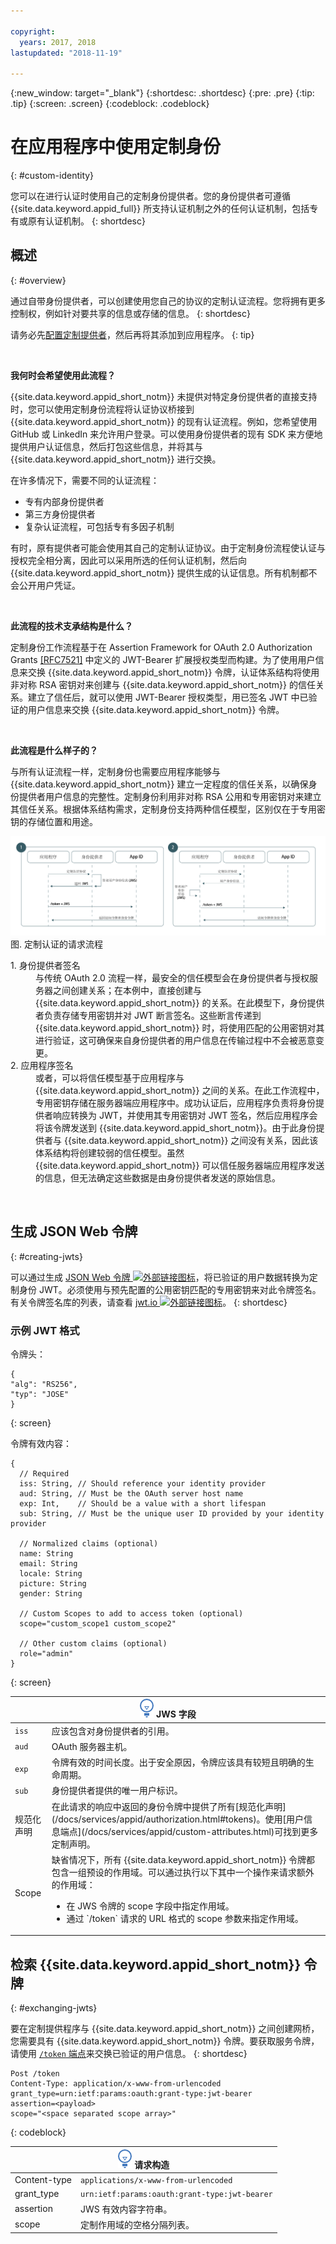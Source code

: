 ```yaml
---

copyright:
  years: 2017, 2018
lastupdated: "2018-11-19"

---
```


{:new_window: target="_blank"}
{:shortdesc: .shortdesc}
{:pre: .pre}
{:tip: .tip}
{:screen: .screen}
{:codeblock: .codeblock}

# 在应用程序中使用定制身份
{: #custom-identity}

您可以在进行认证时使用自己的定制身份提供者。您的身份提供者可遵循 {{site.data.keyword.appid_full}} 所支持认证机制之外的任何认证机制，包括专有或原有认证机制。
{: shortdesc}

## 概述
{: #overview}

通过自带身份提供者，可以创建使用您自己的协议的定制认证流程。您将拥有更多控制权，例如针对要共享的信息或存储的信息。
{: shortdesc}

请务必先[配置定制提供者](/docs/services/appid/custom.html)，然后再将其添加到应用程序。
{: tip}

</br>

**我何时会希望使用此流程？**

{{site.data.keyword.appid_short_notm}} 未提供对特定身份提供者的直接支持时，您可以使用定制身份流程将认证协议桥接到 {{site.data.keyword.appid_short_notm}} 的现有认证流程。例如，您希望使用 GitHub 或 LinkedIn 来允许用户登录。可以使用身份提供者的现有 SDK 来方便地提供用户认证信息，然后打包这些信息，并将其与 {{site.data.keyword.appid_short_notm}} 进行交换。

在许多情况下，需要不同的认证流程：

 - 专有内部身份提供者
 - 第三方身份提供者
 - 复杂认证流程，可包括专有多因子机制

有时，原有提供者可能会使用其自己的定制认证协议。由于定制身份流程使认证与授权完全相分离，因此可以采用所选的任何认证机制，然后向 {{site.data.keyword.appid_short_notm}} 提供生成的认证信息。所有机制都不会公开用户凭证。

</br>

**此流程的技术支承结构是什么？**

定制身份工作流程基于在 Assertion Framework for OAuth 2.0 Authorization Grants [[RFC7521]](https://tools.ietf.org/html/rfc7523#section-2.1) 中定义的 JWT-Bearer 扩展授权类型而构建。为了使用用户信息来交换 {{site.data.keyword.appid_short_notm}} 令牌，认证体系结构将使用非对称 RSA 密钥对来创建与 {{site.data.keyword.appid_short_notm}} 的信任关系。建立了信任后，就可以使用 JWT-Bearer 授权类型，用已签名 JWT 中已验证的用户信息来交换 {{site.data.keyword.appid_short_notm}} 令牌。

</br>

**此流程是什么样子的？**

与所有认证流程一样，定制身份也需要应用程序能够与 {{site.data.keyword.appid_short_notm}} 建立一定程度的信任关系，以确保身份提供者用户信息的完整性。定制身份利用非对称 RSA 公用和专用密钥对来建立其信任关系。根据体系结构需求，定制身份支持两种信任模型，区别仅在于专用密钥的存储位置和用途。


![定制认证请求流程](images/customauth.png)
图. 定制认证的请求流程

<dl>
  <dt>1. 身份提供者签名</dt>
    <dd>与传统 OAuth 2.0 流程一样，最安全的信任模型会在身份提供者与授权服务器之间创建关系；在本例中，直接创建与 {{site.data.keyword.appid_short_notm}} 的关系。在此模型下，身份提供者负责存储专用密钥并对 JWT 断言签名。这些断言传递到 {{site.data.keyword.appid_short_notm}} 时，将使用匹配的公用密钥对其进行验证，这可确保来自身份提供者的用户信息在传输过程中不会被恶意变更。</dd>
  <dt>2. 应用程序签名</dt>
    <dd>或者，可以将信任模型基于应用程序与 {{site.data.keyword.appid_short_notm}} 之间的关系。在此工作流程中，专用密钥存储在服务器端应用程序中。成功认证后，应用程序负责将身份提供者响应转换为 JWT，并使用其专用密钥对 JWT 签名，然后应用程序会将该令牌发送到 {{site.data.keyword.appid_short_notm}}。由于此身份提供者与 {{site.data.keyword.appid_short_notm}} 之间没有关系，因此该体系结构将创建较弱的信任模型。虽然 {{site.data.keyword.appid_short_notm}} 可以信任服务器端应用程序发送的信息，但无法确定这些数据是由身份提供者发送的原始信息。</dd>
</dl>

</br>

## 生成 JSON Web 令牌
{: #creating-jwts}

可以通过生成 <a href="https://tools.ietf.org/html/rfc7515" target="blank">JSON Web 令牌 <img src="../../icons/launch-glyph.svg" alt="外部链接图标"></a>，将已验证的用户数据转换为定制身份 JWT。必须使用与预先配置的公用密钥匹配的专用密钥来对此令牌签名。有关令牌签名库的列表，请查看 <a href="https://jwt.io/" target="blank">jwt.io <img src="../../icons/launch-glyph.svg" alt="外部链接图标"></a>。
{: shortdesc}

### 示例 JWT 格式

令牌头：
  ```
  {
  "alg": "RS256",
  "typ": "JOSE"
  }
  ```
  {: screen}

令牌有效内容：
  ```
  {
    // Required
    iss: String, // Should reference your identity provider
    aud: String, // Must be the OAuth server host name
    exp: Int,    // Should be a value with a short lifespan
    sub: String, // Must be the unique user ID provided by your identity provider

    // Normalized claims (optional)
    name: String
    email: String
    locale: String
    picture: String
    gender: String

    // Custom Scopes to add to access token (optional)
    scope="custom_scope1 custom_scope2"

    // Other custom claims (optional)
    role="admin"
  }
  ```
  {: screen}

  <table>
  <thead>
    <th colspan=2><img src="images/idea.png" alt="“更多信息”图标"/> JWS 字段</th>
  </thead>
  <tbody>
    <tr>
      <td><code>iss</code></td>
      <td>应该包含对身份提供者的引用。</td>
    </tr>
    <tr>
      <td><code>aud</code></td>
      <td>OAuth 服务器主机。</td>
    </tr>
    <tr>
      <td><code>exp</code></td>
      <td>令牌有效的时间长度。出于安全原因，令牌应该具有较短且明确的生命周期。</td>
    </tr>
    <tr>
      <td><code>sub</code></td>
      <td>身份提供者提供的唯一用户标识。</td>
    </tr>
    <tr>
      <td>规范化声明</td>
      <td>在此请求的响应中返回的身份令牌中提供了所有[规范化声明](/docs/services/appid/authorization.html#tokens)。使用[用户信息端点](/docs/services/appid/custom-attributes.html)可找到更多定制声明。</td>
    </tr>
    <tr>
      <td>Scope</td>
      <td>缺省情况下，所有 {{site.data.keyword.appid_short_notm}} 令牌都包含一组预设的作用域。可以通过执行以下其中一个操作来请求额外的作用域：<ul><li> 在 JWS 令牌的 scope 字段中指定作用域。</li> <li>通过 `/token` 请求的 URL 格式的 scope 参数来指定作用域。</li></ul></td>
    </tr>
  </tbody>
  </table>

## 检索 {{site.data.keyword.appid_short_notm}} 令牌
{: #exchanging-jwts}

要在定制提供程序与 {{site.data.keyword.appid_short_notm}} 之间创建网桥，您需要具有 {{site.data.keyword.appid_short_notm}} 令牌。要获取服务令牌，请使用 [`/token` 端点](https://appid-oauth.ng.bluemix.net/swagger-ui/#!/Authorization_Server_V3/token)来交换已验证的用户信息。
{: shortdesc}

  ```
  Post /token
  Content-Type: application/x-www-from-urlencoded
  grant_type=urn:ietf:params:oauth:grant-type:jwt-bearer
  assertion=<payload>
  scope="<space separated scope array>"
  ```
  {: codeblock}
  <table>
    <thead>
      <th colspan=2><img src="images/idea.png" alt="“更多信息”图标"/> 请求构造</th>
    </thead>
    <tbody>
      <tr>
        <td>Content-type</td>
        <td><code>applications/x-www-from-urlencoded</code></td>
      </tr>
      <tr>
        <td>grant_type</td>
        <td><code>urn:ietf:params:oauth:grant-type:jwt-bearer</code></td>
      </tr>
      <tr>
        <td>assertion</td>
        <td>JWS 有效内容字符串。</td>
      </tr>
      <tr>
        <td>scope</td>
        <td>定制作用域的空格分隔列表。</td>
      </tr>
    </tbody>
  </table>
